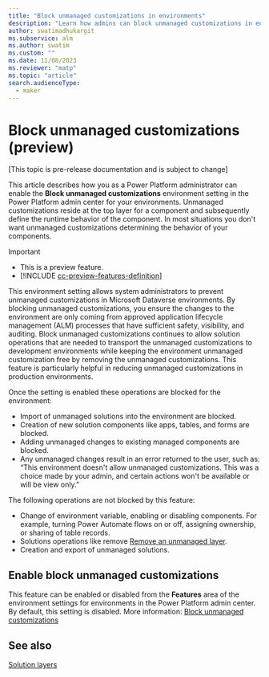 ```yaml
---
title: "Block unmanaged customizations in environments"
description: "Learn how admins can block unmanaged customizations in environments, which helps enforce healthy ALM processes."
author: swatimadhukargit
ms.subservice: alm
ms.author: swatim
ms.custom: ""
ms.date: 11/08/2023
ms.reviewer: "matp"
ms.topic: "article"
search.audienceType: 
  - maker
---
```

# Block unmanaged customizations (preview)

[This topic is pre-release documentation and is subject to change]

This article describes how you as a Power Platform administrator can enable the **Block unmanaged customizations** environment setting in the Power Platform admin center for your environments. Unmanaged customizations reside at the top layer for a component and subsequently define the runtime behavior of the component. In most situations you don't want unmanaged customizations determining the behavior of your components.

> [!IMPORTANT]
> - This is a preview feature.
> - [!INCLUDE [cc-preview-features-definition](../includes/cc-preview-features-definition.md)]

This environment setting allows system administrators to prevent unmanaged customizations in Microsoft Dataverse environments. By blocking unmanaged customizations, you ensure the changes to the environment are only coming from approved application lifecycle management (ALM) processes that have sufficient safety, visibility, and auditing. Block unmanaged customizations continues to allow solution operations that are needed to transport the unmanaged customizations to development environments while keeping the environment unmanaged customization free by removing the unmanaged customizations. This feature is particularly helpful in reducing unmanaged customizations in production environments.

Once the setting is enabled these operations are blocked for the environment:

- Import of unmanaged solutions into the environment are blocked.
- Creation of new solution components like apps, tables, and forms are blocked.
- Adding unmanaged changes to existing managed components are blocked.
- Any unmanaged changes result in an error returned to the user, such as: “This environment doesn't allow unmanaged customizations. This was a choice made by your admin, and certain actions won't be available or will be view only.”

The following operations are not blocked by this feature:

- Change of environment variable, enabling or disabling components. For example, turning Power Automate flows on or off, assigning ownership, or sharing of table records.
- Solutions operations like remove [Remove an unmanaged layer](/power-apps/maker/data-platform/solution-layers#remove-an-unmanaged-layer).
- Creation and export of unmanaged solutions.

## Enable block unmanaged customizations

This feature can be enabled or disabled from the **Features** area of the environment settings for environments in the Power Platform admin center. By default, this setting is disabled. More information: [Block unmanaged customizations](../admin/settings-features.md#block-unmanaged-customizations)

## See also

[Solution layers](/power-apps/maker/data-platform/solution-layers)